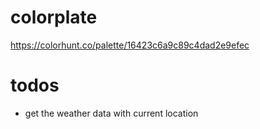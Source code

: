 # colorplate

https://colorhunt.co/palette/16423c6a9c89c4dad2e9efec

# todos

- get the weather data with current location

